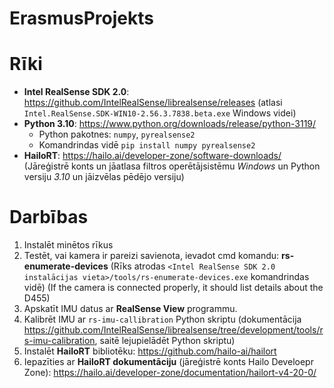 # ErasmusProjekts

# Rīki
* **Intel RealSense SDK 2.0**: https://github.com/IntelRealSense/librealsense/releases (atlasi `Intel.RealSense.SDK-WIN10-2.56.3.7838.beta.exe` Windows videi)
* **Python 3.10**: https://www.python.org/downloads/release/python-3119/
  * Python pakotnes: `numpy`, `pyrealsense2`
  * Komandrindas vidē `pip install numpy pyrealsense2`
* **HailoRT**: https://hailo.ai/developer-zone/software-downloads/ (Jāreģistrē konts un jāatlasa filtros operētājsistēmu *Windows* un Python versiju *3.10* un jāizvēlas pēdējo versiju)

# Darbības
1. Instalēt minētos rīkus
2. Testēt, vai kamera ir pareizi savienota, ievadot cmd komandu: **rs-enumerate-devices** (Rīks atrodas `<Intel RealSense SDK 2.0 instalācijas vieta>/tools/rs-enumerate-devices.exe` komandrindas vidē) (If the camera is connected properly, it should list details about the D455)
3. Apskatīt IMU datus ar **RealSense View** programmu.
4. Kalibrēt IMU ar `rs-imu-callibration` Python skriptu (dokumentācija https://github.com/IntelRealSense/librealsense/tree/development/tools/rs-imu-calibration, saitē lejupielādēt Python skriptu)
5. Instalēt **HailoRT** bibliotēku: https://github.com/hailo-ai/hailort
6. Iepazīties ar **HailoRT dokumentāciju** (jāreģistrē konts Hailo Develoepr Zone): https://hailo.ai/developer-zone/documentation/hailort-v4-20-0/
